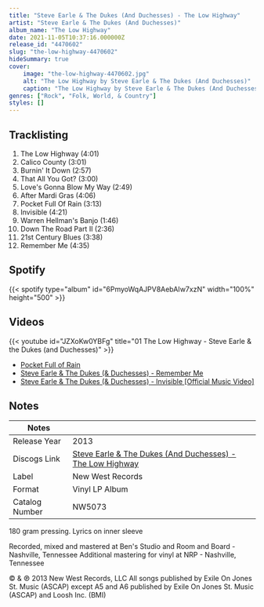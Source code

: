 ```yaml
---
title: "Steve Earle & The Dukes (And Duchesses) - The Low Highway"
artist: "Steve Earle & The Dukes (And Duchesses)"
album_name: "The Low Highway"
date: 2021-11-05T10:37:16.000000Z
release_id: "4470602"
slug: "the-low-highway-4470602"
hideSummary: true
cover:
    image: "the-low-highway-4470602.jpg"
    alt: "The Low Highway by Steve Earle & The Dukes (And Duchesses)"
    caption: "The Low Highway by Steve Earle & The Dukes (And Duchesses)"
genres: ["Rock", "Folk, World, & Country"]
styles: []
---
```


## Tracklisting
1. The Low Highway (4:01)
2. Calico County (3:01)
3. Burnin' It Down (2:57)
4. That All You Got?  (3:00)
5. Love's Gonna Blow My Way (2:49)
6. After Mardi Gras (4:06)
7. Pocket Full Of Rain (3:13)
8. Invisible  (4:21)
9. Warren Hellman's Banjo (1:46)
10. Down The Road Part II (2:36)
11. 21st Century Blues (3:38)
12. Remember Me (4:35)


## Spotify
{{< spotify type="album" id="6PmyoWqAJPV8AebAIw7xzN" width="100%" height="500" >}}



## Videos
{{< youtube id="JZXoKw0YBFg" title="01 The Low Highway - Steve Earle & the Dukes (and Duchesses)" >}}
- [Pocket Full of Rain](https://www.youtube.com/watch?v=OL7TI5BdZNk)
- [Steve Earle & The Dukes (& Duchesses) - Remember Me](https://www.youtube.com/watch?v=QRQZnhgVgC8)
- [Steve Earle & The Dukes (& Duchesses) - Invisible [Official Music Video]](https://www.youtube.com/watch?v=w_AZmBT4wWI)

## Notes
| Notes          |             |
| ---------------| ----------- |
| Release Year   | 2013 |
| Discogs Link   | [Steve Earle & The Dukes (And Duchesses) - The Low Highway](https://www.discogs.com/release/4470602-Steve-Earle-The-Dukes-And-Duchesses-The-Low-Highway) |
| Label          | New West Records |
| Format         | Vinyl LP Album |
| Catalog Number | NW5073 |

180 gram pressing.
Lyrics on inner sleeve 

Recorded, mixed and mastered at Ben's Studio and Room and Board - Nashville, Tennessee
Additional mastering for vinyl at NRP - Nashville, Tennessee

© & ℗ 2013 New West Records, LLC
All songs published by Exile On Jones St. Music (ASCAP) except A5 and A6 published by Exile On Jones St. Music (ASCAP) and Loosh Inc. (BMI)
